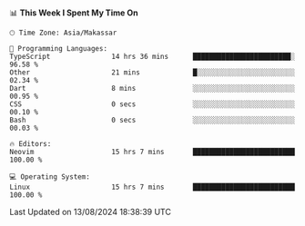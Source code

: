 <!--START_SECTION:waka-->
📊 **This Week I Spent My Time On** 

```text
🕑︎ Time Zone: Asia/Makassar

💬 Programming Languages: 
TypeScript               14 hrs 36 mins      ████████████████████████░   96.58 % 
Other                    21 mins             █░░░░░░░░░░░░░░░░░░░░░░░░   02.34 % 
Dart                     8 mins              ░░░░░░░░░░░░░░░░░░░░░░░░░   00.95 % 
CSS                      0 secs              ░░░░░░░░░░░░░░░░░░░░░░░░░   00.10 % 
Bash                     0 secs              ░░░░░░░░░░░░░░░░░░░░░░░░░   00.03 % 

🔥 Editors: 
Neovim                   15 hrs 7 mins       █████████████████████████   100.00 % 

💻 Operating System: 
Linux                    15 hrs 7 mins       █████████████████████████   100.00 % 
```


 Last Updated on 13/08/2024 18:38:39 UTC
<!--END_SECTION:waka-->
